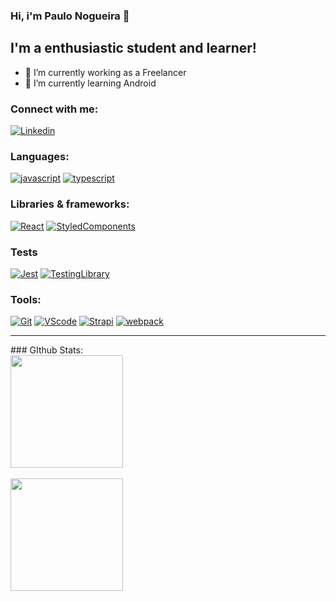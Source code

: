 ### Hi, i'm Paulo Nogueira 👋

## I'm a enthusiastic student and learner!

- 🔭 I’m currently working as a Freelancer
- 🌱 I’m currently learning Android


### Connect with me:

[![Linkedin](https://img.shields.io/badge/LinkedIn-0077B5?style=for-the-badge&logo=linkedin&logoColor=white)](https://www.linkedin.com/in/paulonogueira1/)


### Languages:

[![javascript](https://img.shields.io/badge/JavaScript-F7DF1E?style=for-the-badge&logo=javascript&logoColor=black)](https://www.javascript.com/)
[![typescript](https://img.shields.io/badge/TypeScript-007ACC?style=for-the-badge&logo=typescript&logoColor=white)](https://www.typescriptlang.org/)


 
 ### Libraries & frameworks:

[![React]( https://img.shields.io/badge/React-20232A?style=for-the-badge&logo=react&logoColor=61DAFB)](https://react.dev/)
[![StyledComponents](https://img.shields.io/badge/styled--components-DB7093?style=for-the-badge&logo=styled-components&logoColor=white)](https://styled-components.com/)


### Tests

[![Jest](https://img.shields.io/badge/Jest-323330?style=for-the-badge&logo=Jest&logoColor=white)](https://jestjs.io/pt-BR/)
[![TestingLibrary](https://img.shields.io/badge/testing%20library-323330?style=for-the-badge&logo=testing-library&logoColor=red)](https://testing-library.com/)


### Tools:

[![Git](https://img.shields.io/badge/GIT-E44C30?style=for-the-badge&logo=git&logoColor=white)](https://git-scm.com/)
[![VScode](https://img.shields.io/badge/Visual_Studio-5C2D91?style=for-the-badge&logo=visual%20studio&logoColor=white)](https://www.google.com/search?channel=fs&client=ubuntu-sn&q=vscode)
[![Strapi](https://camo.githubusercontent.com/17c52b69ec19ec917854519501c1359aecd05cee895561a15b3ab3fc746efd99/68747470733a2f2f696d672e736869656c64732e696f2f62616467652f7374726170692d2532333245374545412e7376673f7374796c653d666f722d7468652d6261646765266c6f676f3d737472617069266c6f676f436f6c6f723d7768697465)](https://docs.strapi.io/)
[![webpack](https://img.shields.io/badge/webpack-%23000000.svg?style=for-the-badge&logo=webpack&logoColor=white)](https://webpack.js.org/)
 
<hr></hr>
### GIthub Stats:

<div> 
  <a href="https://github.com/pnnog">
  <img height="180em" src="https://github-readme-stats.vercel.app/api?username=pnnog&show_icons=true&theme=dracula&include_all_commits=true&count_private=true"/>
  <br></br>
   <img height="180em" src="https://github-readme-stats.vercel.app/api/top-langs/?username=pnnog&layout=compact&langs_count=16&theme=dracula"/>

</div>
